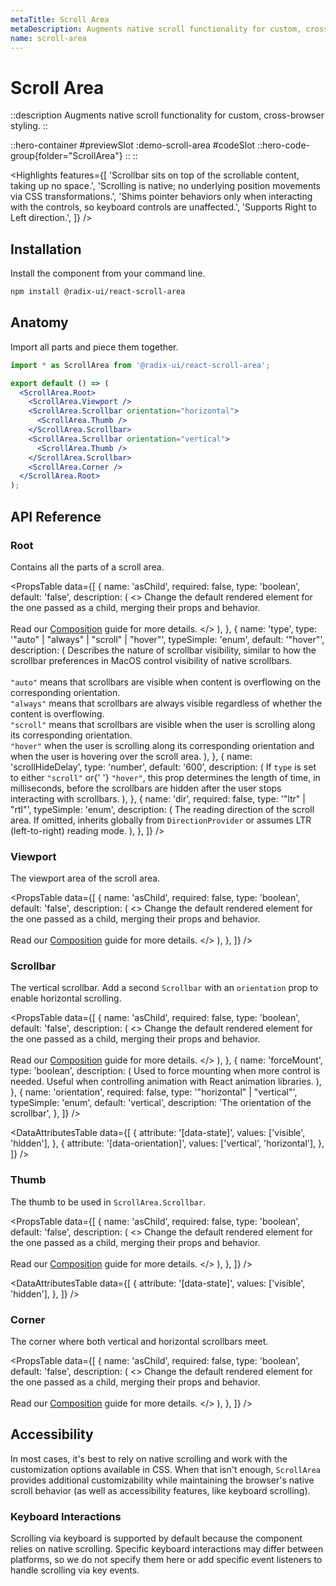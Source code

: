 ```yaml
---
metaTitle: Scroll Area
metaDescription: Augments native scroll functionality for custom, cross-browser styling.
name: scroll-area
---
```


# Scroll Area

::description
  Augments native scroll functionality for custom, cross-browser styling.
::

::hero-container
#previewSlot
  :demo-scroll-area
#codeSlot
::hero-code-group{folder="ScrollArea"}
::
::

<Highlights
  features={[
    'Scrollbar sits on top of the scrollable content, taking up no space.',
    'Scrolling is native; no underlying position movements via CSS transformations.',
    'Shims pointer behaviors only when interacting with the controls, so keyboard controls are unaffected.',
    'Supports Right to Left direction.',
  ]}
/>

## Installation

Install the component from your command line.

```bash
npm install @radix-ui/react-scroll-area
```

## Anatomy

Import all parts and piece them together.

```jsx
import * as ScrollArea from '@radix-ui/react-scroll-area';

export default () => (
  <ScrollArea.Root>
    <ScrollArea.Viewport />
    <ScrollArea.Scrollbar orientation="horizontal">
      <ScrollArea.Thumb />
    </ScrollArea.Scrollbar>
    <ScrollArea.Scrollbar orientation="vertical">
      <ScrollArea.Thumb />
    </ScrollArea.Scrollbar>
    <ScrollArea.Corner />
  </ScrollArea.Root>
);
```

## API Reference

### Root

Contains all the parts of a scroll area.

<PropsTable
  data={[
    {
      name: 'asChild',
      required: false,
      type: 'boolean',
      default: 'false',
      description: (
        <>
          Change the default rendered element for the one passed as a child,
          merging their props and behavior.
          <br />
          <br />
          Read our <a href="../guides/composition">Composition</a> guide for more
          details.
        </>
      ),
    },
    {
      name: 'type',
      type: '"auto" | "always" | "scroll" | "hover"',
      typeSimple: 'enum',
      default: '"hover"',
      description: (
        <span>
          Describes the nature of scrollbar visibility, similar to how the
          scrollbar preferences in MacOS control visibility of native
          scrollbars.
          <br />
          <br />
          <Code>"auto"</Code> means that scrollbars are visible when content is overflowing
          on the corresponding orientation.
          <br />
          <Code>"always"</Code> means that scrollbars are always visible regardless
          of whether the content is overflowing.
          <br />
          <Code>"scroll"</Code> means that scrollbars are visible when the user is
          scrolling along its corresponding orientation.
          <br />
          <Code>"hover"</Code> when the user is scrolling along its corresponding
          orientation and when the user is hovering over the scroll area.
        </span>
      ),
    },
    {
      name: 'scrollHideDelay',
      type: 'number',
      default: '600',
      description: (
        <span>
          If <Code>type</Code> is set to either <Code>"scroll"</Code> or{' '}
          <Code>"hover"</Code>, this prop determines the length of time, in
          milliseconds, before the scrollbars are hidden after the user stops
          interacting with scrollbars.
        </span>
      ),
    },
    {
      name: 'dir',
      required: false,
      type: '"ltr" | "rtl"',
      typeSimple: 'enum',
      description: (
        <span>
          The reading direction of the scroll area. If omitted, inherits
          globally from <Code>DirectionProvider</Code> or assumes LTR
          (left-to-right) reading mode.
        </span>
      ),
    },
  ]}
/>

### Viewport

The viewport area of the scroll area.

<PropsTable
  data={[
    {
      name: 'asChild',
      required: false,
      type: 'boolean',
      default: 'false',
      description: (
        <>
          Change the default rendered element for the one passed as a child,
          merging their props and behavior.
          <br />
          <br />
          Read our <a href="../guides/composition">Composition</a> guide for more
          details.
        </>
      ),
    },
  ]}
/>

### Scrollbar

The vertical scrollbar. Add a second `Scrollbar` with an `orientation` prop to enable horizontal scrolling.

<PropsTable
  data={[
    {
      name: 'asChild',
      required: false,
      type: 'boolean',
      default: 'false',
      description: (
        <>
          Change the default rendered element for the one passed as a child,
          merging their props and behavior.
          <br />
          <br />
          Read our <a href="../guides/composition">Composition</a> guide for more
          details.
        </>
      ),
    },
    {
      name: 'forceMount',
      type: 'boolean',
      description: (
        <span>
          Used to force mounting when more control is needed. Useful when
          controlling animation with React animation libraries.
        </span>
      ),
    },
    {
      name: 'orientation',
      required: false,
      type: '"horizontal" | "vertical"',
      typeSimple: 'enum',
      default: 'vertical',
      description: 'The orientation of the scrollbar',
    },
  ]}
/>

<DataAttributesTable
  data={[
    {
      attribute: '[data-state]',
      values: ['visible', 'hidden'],
    },
    {
      attribute: '[data-orientation]',
      values: ['vertical', 'horizontal'],
    },
  ]}
/>

### Thumb

The thumb to be used in `ScrollArea.Scrollbar`.

<PropsTable
  data={[
    {
      name: 'asChild',
      required: false,
      type: 'boolean',
      default: 'false',
      description: (
        <>
          Change the default rendered element for the one passed as a child,
          merging their props and behavior.
          <br />
          <br />
          Read our <a href="../guides/composition">Composition</a> guide for more
          details.
        </>
      ),
    },
  ]}
/>

<DataAttributesTable
  data={[
    {
      attribute: '[data-state]',
      values: ['visible', 'hidden'],
    },
  ]}
/>

### Corner

The corner where both vertical and horizontal scrollbars meet.

<PropsTable
  data={[
    {
      name: 'asChild',
      required: false,
      type: 'boolean',
      default: 'false',
      description: (
        <>
          Change the default rendered element for the one passed as a child,
          merging their props and behavior.
          <br />
          <br />
          Read our <a href="../guides/composition">Composition</a> guide for more
          details.
        </>
      ),
    },
  ]}
/>

## Accessibility

In most cases, it's best to rely on native scrolling and work with the customization options available in CSS. When that isn't enough, `ScrollArea` provides additional customizability while maintaining the browser's native scroll behavior (as well as accessibility features, like keyboard scrolling).

### Keyboard Interactions

Scrolling via keyboard is supported by default because the component relies on native scrolling. Specific keyboard interactions may differ between platforms, so we do not specify them here or add specific event listeners to handle scrolling via key events.